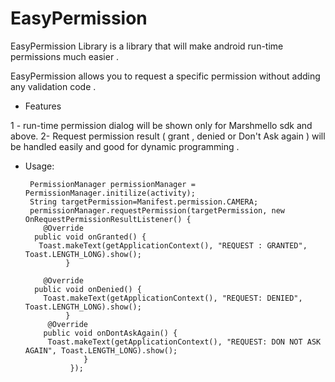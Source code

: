 # EasyPermission
EasyPermission Library is a library that will make android run-time permissions much easier .

EasyPermission allows you to request a specific permission without adding any validation code .

- Features 



1 - run-time permission dialog will be shown only for Marshmello sdk and above.
2- Request permission result ( grant , denied or Don't Ask again ) will be handled easily and good for dynamic programming .

* Usage:


       PermissionManager permissionManager = PermissionManager.initilize(activity);
       String targetPermission=Manifest.permission.CAMERA;
       permissionManager.requestPermission(targetPermission, new OnRequestPermissionResultListener() {
          @Override
        public void onGranted() {
         Toast.makeText(getApplicationContext(), "REQUEST : GRANTED", Toast.LENGTH_LONG).show();
               }

          @Override
        public void onDenied() {
          Toast.makeText(getApplicationContext(), "REQUEST: DENIED", Toast.LENGTH_LONG).show();
               }
           @Override
          public void onDontAskAgain() {
           Toast.makeText(getApplicationContext(), "REQUEST: DON NOT ASK AGAIN", Toast.LENGTH_LONG).show();
                   }
                });

